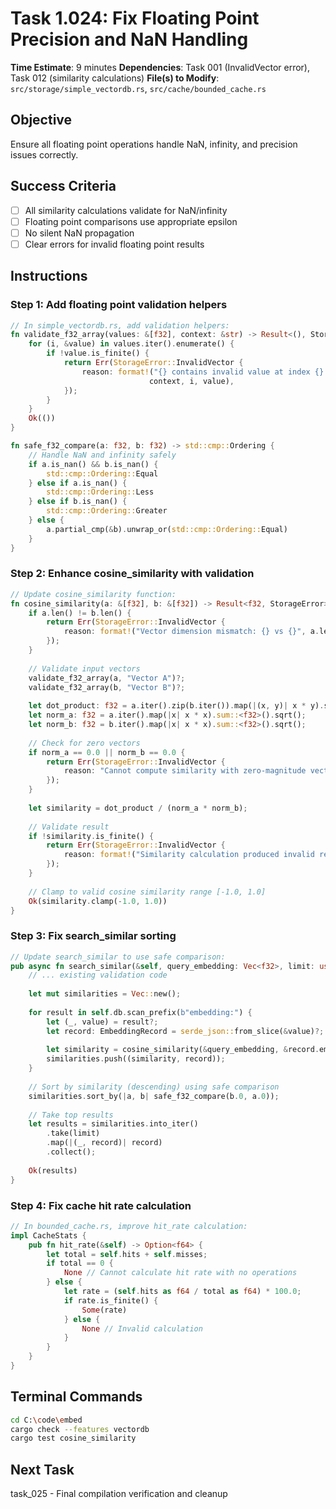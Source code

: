# Task 1.024: Fix Floating Point Precision and NaN Handling

**Time Estimate**: 9 minutes
**Dependencies**: Task 001 (InvalidVector error), Task 012 (similarity calculations)
**File(s) to Modify**: `src/storage/simple_vectordb.rs`, `src/cache/bounded_cache.rs`

## Objective
Ensure all floating point operations handle NaN, infinity, and precision issues correctly.

## Success Criteria
- [ ] All similarity calculations validate for NaN/infinity
- [ ] Floating point comparisons use appropriate epsilon
- [ ] No silent NaN propagation
- [ ] Clear errors for invalid floating point results

## Instructions

### Step 1: Add floating point validation helpers
```rust
// In simple_vectordb.rs, add validation helpers:
fn validate_f32_array(values: &[f32], context: &str) -> Result<(), StorageError> {
    for (i, &value) in values.iter().enumerate() {
        if !value.is_finite() {
            return Err(StorageError::InvalidVector {
                reason: format!("{} contains invalid value at index {}: {} (NaN or infinite)", 
                               context, i, value),
            });
        }
    }
    Ok(())
}

fn safe_f32_compare(a: f32, b: f32) -> std::cmp::Ordering {
    // Handle NaN and infinity safely
    if a.is_nan() && b.is_nan() {
        std::cmp::Ordering::Equal
    } else if a.is_nan() {
        std::cmp::Ordering::Less
    } else if b.is_nan() {
        std::cmp::Ordering::Greater
    } else {
        a.partial_cmp(&b).unwrap_or(std::cmp::Ordering::Equal)
    }
}
```

### Step 2: Enhance cosine_similarity with validation
```rust
// Update cosine_similarity function:
fn cosine_similarity(a: &[f32], b: &[f32]) -> Result<f32, StorageError> {
    if a.len() != b.len() {
        return Err(StorageError::InvalidVector {
            reason: format!("Vector dimension mismatch: {} vs {}", a.len(), b.len()),
        });
    }
    
    // Validate input vectors
    validate_f32_array(a, "Vector A")?;
    validate_f32_array(b, "Vector B")?;
    
    let dot_product: f32 = a.iter().zip(b.iter()).map(|(x, y)| x * y).sum();
    let norm_a: f32 = a.iter().map(|x| x * x).sum::<f32>().sqrt();
    let norm_b: f32 = b.iter().map(|x| x * x).sum::<f32>().sqrt();
    
    // Check for zero vectors
    if norm_a == 0.0 || norm_b == 0.0 {
        return Err(StorageError::InvalidVector {
            reason: "Cannot compute similarity with zero-magnitude vector".to_string(),
        });
    }
    
    let similarity = dot_product / (norm_a * norm_b);
    
    // Validate result
    if !similarity.is_finite() {
        return Err(StorageError::InvalidVector {
            reason: format!("Similarity calculation produced invalid result: {}", similarity),
        });
    }
    
    // Clamp to valid cosine similarity range [-1.0, 1.0]
    Ok(similarity.clamp(-1.0, 1.0))
}
```

### Step 3: Fix search_similar sorting
```rust
// Update search_similar to use safe comparison:
pub async fn search_similar(&self, query_embedding: Vec<f32>, limit: usize) -> Result<Vec<EmbeddingRecord>, StorageError> {
    // ... existing validation code
    
    let mut similarities = Vec::new();
    
    for result in self.db.scan_prefix(b"embedding:") {
        let (_, value) = result?;
        let record: EmbeddingRecord = serde_json::from_slice(&value)?;
        
        let similarity = cosine_similarity(&query_embedding, &record.embedding)?;
        similarities.push((similarity, record));
    }
    
    // Sort by similarity (descending) using safe comparison
    similarities.sort_by(|a, b| safe_f32_compare(b.0, a.0));
    
    // Take top results
    let results = similarities.into_iter()
        .take(limit)
        .map(|(_, record)| record)
        .collect();
    
    Ok(results)
}
```

### Step 4: Fix cache hit rate calculation
```rust
// In bounded_cache.rs, improve hit_rate calculation:
impl CacheStats {
    pub fn hit_rate(&self) -> Option<f64> {
        let total = self.hits + self.misses;
        if total == 0 {
            None // Cannot calculate hit rate with no operations
        } else {
            let rate = (self.hits as f64 / total as f64) * 100.0;
            if rate.is_finite() {
                Some(rate)
            } else {
                None // Invalid calculation
            }
        }
    }
}
```

## Terminal Commands
```bash
cd C:\code\embed
cargo check --features vectordb
cargo test cosine_similarity
```

## Next Task
task_025 - Final compilation verification and cleanup